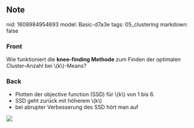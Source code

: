 ## Note
nid: 1608984954693
model: Basic-d7a3e
tags: 05_clustering
markdown: false

### Front
<p><span>Wie funktioniert die <strong>knee-finding Methode</strong>
zum Finden der optimalen Cluster-Anzahl bei</span>
\(k\)<span>-Means?</span>

### Back
<ul style= 
"font-weight:400;letter-spacing:normal;text-indent:0px;text-transform:none;white-space:normal;word-spacing:0px">
  <li>Plotten der objective function (SSD) für \(k\) von 1 bis 6.
  <li>SSD geht zurück mit höherem \(k\)
  <li>bei abrupter Verbesserung des SSD hört man auf
</ul>
<div><img src=
paste-221678bdd29f30a141e99f77ac12e3a84bbe54fe.jpg></div>
